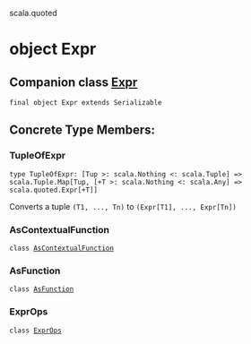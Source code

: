 scala.quoted
# object Expr

## Companion class <a href="./Expr.md">Expr</a>

<pre><code class="language-scala" >final object Expr extends Serializable</pre></code>
## Concrete Type Members:
### TupleOfExpr
<pre><code class="language-scala" >type TupleOfExpr: [Tup >: scala.Nothing <: scala.Tuple] => scala.Tuple.Map[Tup, [+T >: scala.Nothing <: scala.Any] => scala.quoted.Expr[+T]]</pre></code>
Converts a tuple `(T1, ..., Tn)` to `(Expr[T1], ..., Expr[Tn])`


### AsContextualFunction
<pre><code class="language-scala" >class <a href="./Expr$/AsContextualFunction.md">AsContextualFunction</a></pre></code>
### AsFunction
<pre><code class="language-scala" >class <a href="./Expr$/AsFunction.md">AsFunction</a></pre></code>
### ExprOps
<pre><code class="language-scala" >class <a href="./Expr$/ExprOps.md">ExprOps</a></pre></code>
